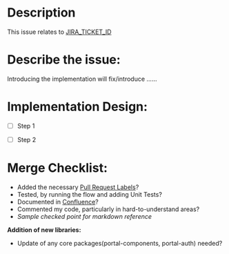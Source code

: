 # Description
This issue relates to [JIRA_TICKET_ID](replace_url_here)

# Describe the issue:
Introducing the implementation will fix/introduce ......

# Implementation Design:
- [ ] Step 1
- [ ] Step 2


# Merge Checklist:

- Added the necessary [Pull Request Labels](https://github-us.production.tvn.com/Nexus/portal/labels)?
- Tested, by running the flow and adding Unit Tests?
- Documented in [Confluence](https://confluence.vubiquity.com/display/POR)?
- Commented my code, particularly in hard-to-understand areas?
- *Sample checked point for markdown reference*

**Addition of new libraries:**
- Update of any core packages(portal-components, portal-auth) needed?
